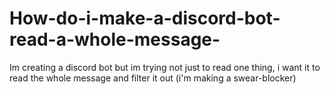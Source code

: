 # How-do-i-make-a-discord-bot-read-a-whole-message-
Im creating a discord bot but im trying not just to read one thing, i want it to read the whole message and filter it out (i'm making a swear-blocker)
